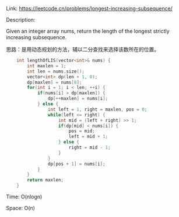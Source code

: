 Link: https://leetcode.cn/problems/longest-increasing-subsequence/

Description: 

Given an integer array nums, return the length of the longest strictly increasing subsequence.

思路：是用动态规划的方法，辅以二分查找来选择该数所在的位置。

```c++
    int lengthOfLIS(vector<int>& nums) {
        int maxlen = 1;
        int len = nums.size();
        vector<int> dp(len + 1, 0);
        dp[maxlen] = nums[0];
        for(int i = 1; i < len; ++i) {
            if(nums[i] > dp[maxlen]) {
                dp[++maxlen] = nums[i];
            } else {
                int left = 1, right = maxlen, pos = 0;
                while(left <= right) {
                    int mid = (left + right) >> 1;
                    if(dp[mid] < nums[i]) {
                        pos = mid;
                        left = mid + 1;
                    } else {
                        right = mid - 1;
                    }
                }
                dp[pos + 1] = nums[i];
            }
        }
        return maxlen;
    }
```

Time: O(nlogn)

Space: O(n)
